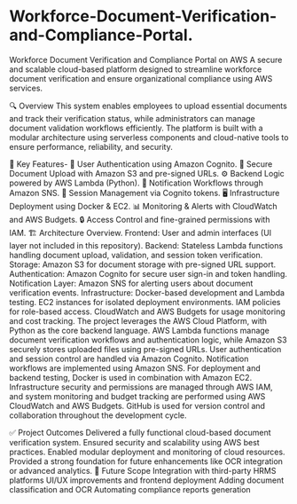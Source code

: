 # Workforce-Document-Verification-and-Compliance-Portal.
Workforce Document Verification and Compliance Portal on AWS
A secure and scalable cloud-based platform designed to streamline workforce document verification and ensure organizational compliance using AWS services.

🔍 Overview
This system enables employees to upload essential documents and track their verification status, while administrators can manage document validation workflows efficiently. The platform is built with a modular architecture using serverless components and cloud-native tools to ensure performance, reliability, and security.

🚀 Key Features-
🔐 User Authentication using Amazon Cognito.
📁 Secure Document Upload with Amazon S3 and pre-signed URLs.
⚙ Backend Logic powered by AWS Lambda (Python).
📢 Notification Workflows through Amazon SNS.
🧾 Session Management via Cognito tokens.
🖥 Infrastructure Deployment using Docker & EC2.
📊 Monitoring & Alerts with CloudWatch and AWS Budgets.
🔒 Access Control and fine-grained permissions with IAM.
🏗 Architecture Overview.
Frontend: User and admin interfaces (UI layer not included in this repository).
Backend: Stateless Lambda functions handling document upload, validation, and session token verification.
Storage: Amazon S3 for document storage with pre-signed URL support.
Authentication: Amazon Cognito for secure user sign-in and token handling.
Notification Layer: Amazon SNS for alerting users about document verification events.
Infrastructure:
Docker-based development and Lambda testing.
EC2 instances for isolated deployment environments.
IAM policies for role-based access.
CloudWatch and AWS Budgets for usage monitoring and cost tracking.
The project leverages the AWS Cloud Platform, with Python as the core backend language. AWS Lambda functions manage document verification workflows and authentication logic, while Amazon S3 securely stores uploaded files using pre-signed URLs. User authentication and session control are handled via Amazon Cognito. Notification workflows are implemented using Amazon SNS. For deployment and backend testing, Docker is used in combination with Amazon EC2. Infrastructure security and permissions are managed through AWS IAM, and system monitoring and budget tracking are performed using AWS CloudWatch and AWS Budgets. GitHub is used for version control and collaboration throughout the development cycle.

✅ Project Outcomes
Delivered a fully functional cloud-based document verification system.
Ensured security and scalability using AWS best practices.
Enabled modular deployment and monitoring of cloud resources.
Provided a strong foundation for future enhancements like OCR integration or advanced analytics.
📌 Future Scope
Integration with third-party HRMS platforms
UI/UX improvements and frontend deployment
Adding document classification and OCR
Automating compliance reports generation

